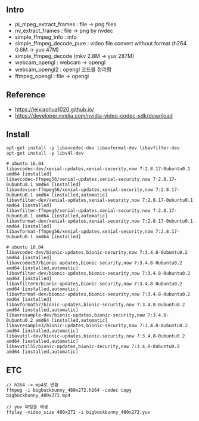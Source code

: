 ## Intro
- pl_mpeg_extract_frames : file -> png files
- nv_extract_frames : file -> png by nvdec
- simple_ffmpeg_info : info
- simple_ffmpeg_decode_pure : video file convert without format (h264 0.6M -> yuv 47M)
- simple_ffmpeg_decode (mkv 2.8M -> yuv 287M)
- webcam_opengl : webcam -> opengl
- webcam_opengl2 : opengl 코드를 정리함
- ffmpeg_opengl : file -> opengl  

## Reference
- https://leixiaohua1020.github.io/
- https://developer.nvidia.com/nvidia-video-codec-sdk/download


## Install

    apt-get install -y libavcodec-dev libavformat-dev libavfilter-dev
    apt-get install -y libv4l-dev

    # ubuntu 16.04
    libavcodec-dev/xenial-updates,xenial-security,now 7:2.8.17-0ubuntu0.1 amd64 [installed]
    libavcodec-ffmpeg56/xenial-updates,xenial-security,now 7:2.8.17-0ubuntu0.1 amd64 [installed]
    libavdevice-ffmpeg56/xenial-updates,xenial-security,now 7:2.8.17-0ubuntu0.1 amd64 [installed,automatic]
    libavfilter-dev/xenial-updates,xenial-security,now 7:2.8.17-0ubuntu0.1 amd64 [installed]
    libavfilter-ffmpeg5/xenial-updates,xenial-security,now 7:2.8.17-0ubuntu0.1 amd64 [installed,automatic]
    libavformat-dev/xenial-updates,xenial-security,now 7:2.8.17-0ubuntu0.1 amd64 [installed]
    libavformat-ffmpeg56/xenial-updates,xenial-security,now 7:2.8.17-0ubuntu0.1 amd64 [installed]

    # ubuntu 18.04
    libavcodec-dev/bionic-updates,bionic-security,now 7:3.4.8-0ubuntu0.2 amd64 [installed]
    libavcodec57/bionic-updates,bionic-security,now 7:3.4.8-0ubuntu0.2 amd64 [installed,automatic]
    libavfilter-dev/bionic-updates,bionic-security,now 7:3.4.8-0ubuntu0.2 amd64 [installed]
    libavfilter6/bionic-updates,bionic-security,now 7:3.4.8-0ubuntu0.2 amd64 [installed,automatic]
    libavformat-dev/bionic-updates,bionic-security,now 7:3.4.8-0ubuntu0.2 amd64 [installed]
    libavformat57/bionic-updates,bionic-security,now 7:3.4.8-0ubuntu0.2 amd64 [installed,automatic]
    libavresample-dev/bionic-updates,bionic-security,now 7:3.4.8-0ubuntu0.2 amd64 [installed,automatic]
    libavresample3/bionic-updates,bionic-security,now 7:3.4.8-0ubuntu0.2 amd64 [installed,automatic]
    libavutil-dev/bionic-updates,bionic-security,now 7:3.4.8-0ubuntu0.2 amd64 [installed,automatic]
    libavutil55/bionic-updates,bionic-security,now 7:3.4.8-0ubuntu0.2 amd64 [installed,automatic]


## ETC

    // h264 -> mp4로 변환
    ffmpeg -i bigbuckbunny_480x272.h264 -codec copy bigbuckbunny_480x272.mp4

    // yuv 파일을 재생
    ffplay -video_size 480x272 -i bigbuckbunny_480x272.yuv
